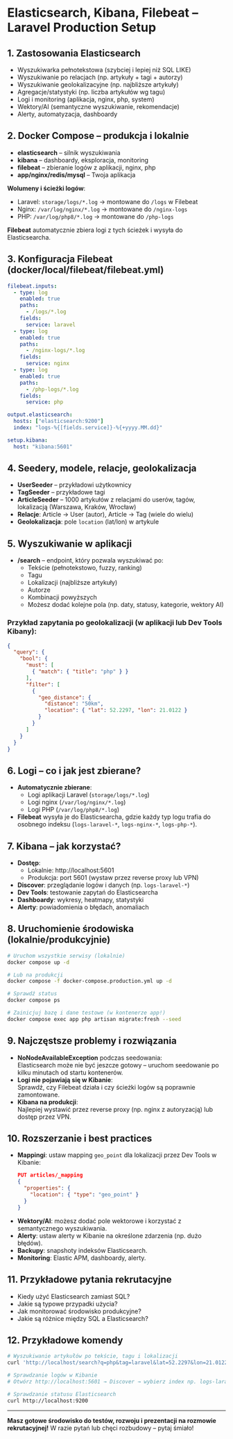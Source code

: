 # Elasticsearch, Kibana, Filebeat – Laravel Production Setup

## 1. Zastosowania Elasticsearch
- Wyszukiwarka pełnotekstowa (szybciej i lepiej niż SQL LIKE)
- Wyszukiwanie po relacjach (np. artykuły + tagi + autorzy)
- Wyszukiwanie geolokalizacyjne (np. najbliższe artykuły)
- Agregacje/statystyki (np. liczba artykułów wg tagu)
- Logi i monitoring (aplikacja, nginx, php, system)
- Wektory/AI (semantyczne wyszukiwanie, rekomendacje)
- Alerty, automatyzacja, dashboardy

## 2. Docker Compose – produkcja i lokalnie

- **elasticsearch** – silnik wyszukiwania
- **kibana** – dashboardy, eksploracja, monitoring
- **filebeat** – zbieranie logów z aplikacji, nginx, php
- **app/nginx/redis/mysql** – Twoja aplikacja

**Wolumeny i ścieżki logów**:
- Laravel: `storage/logs/*.log` → montowane do `/logs` w Filebeat
- Nginx: `/var/log/nginx/*.log` → montowane do `/nginx-logs`
- PHP: `/var/log/php8/*.log` → montowane do `/php-logs`

**Filebeat** automatycznie zbiera logi z tych ścieżek i wysyła do Elasticsearcha.

## 3. Konfiguracja Filebeat (docker/local/filebeat/filebeat.yml)

```yaml
filebeat.inputs:
  - type: log
    enabled: true
    paths:
      - /logs/*.log
    fields:
      service: laravel
  - type: log
    enabled: true
    paths:
      - /nginx-logs/*.log
    fields:
      service: nginx
  - type: log
    enabled: true
    paths:
      - /php-logs/*.log
    fields:
      service: php

output.elasticsearch:
  hosts: ["elasticsearch:9200"]
  index: "logs-%{[fields.service]}-%{+yyyy.MM.dd}"

setup.kibana:
  host: "kibana:5601"
```

## 4. Seedery, modele, relacje, geolokalizacja

- **UserSeeder** – przykładowi użytkownicy
- **TagSeeder** – przykładowe tagi
- **ArticleSeeder** – 1000 artykułów z relacjami do userów, tagów, lokalizacją (Warszawa, Kraków, Wrocław)
- **Relacje**: Article → User (autor), Article → Tag (wiele do wielu)
- **Geolokalizacja**: pole `location` (lat/lon) w artykule

## 5. Wyszukiwanie w aplikacji

- **/search** – endpoint, który pozwala wyszukiwać po:
  - Tekście (pełnotekstowo, fuzzy, ranking)
  - Tagu
  - Lokalizacji (najbliższe artykuły)
  - Autorze
  - Kombinacji powyższych
  - Możesz dodać kolejne pola (np. daty, statusy, kategorie, wektory AI)

### Przykład zapytania po geolokalizacji (w aplikacji lub Dev Tools Kibany):
```json
{
  "query": {
    "bool": {
      "must": [
        { "match": { "title": "php" } }
      ],
      "filter": [
        {
          "geo_distance": {
            "distance": "50km",
            "location": { "lat": 52.2297, "lon": 21.0122 }
          }
        }
      ]
    }
  }
}
```

## 6. Logi – co i jak jest zbierane?

- **Automatycznie zbierane**:
  - Logi aplikacji Laravel (`storage/logs/*.log`)
  - Logi nginx (`/var/log/nginx/*.log`)
  - Logi PHP (`/var/log/php8/*.log`)
- **Filebeat** wysyła je do Elasticsearcha, gdzie każdy typ logu trafia do osobnego indeksu (`logs-laravel-*`, `logs-nginx-*`, `logs-php-*`).

## 7. Kibana – jak korzystać?

- **Dostęp**:  
  - Lokalnie: http://localhost:5601  
  - Produkcja: port 5601 (wystaw przez reverse proxy lub VPN)
- **Discover**: przeglądanie logów i danych (np. `logs-laravel-*`)
- **Dev Tools**: testowanie zapytań do Elasticsearcha
- **Dashboardy**: wykresy, heatmapy, statystyki
- **Alerty**: powiadomienia o błędach, anomaliach

## 8. Uruchomienie środowiska (lokalnie/produkcyjnie)

```bash
# Uruchom wszystkie serwisy (lokalnie)
docker compose up -d

# Lub na produkcji
docker compose -f docker-compose.production.yml up -d

# Sprawdź status
docker compose ps

# Zainicjuj bazę i dane testowe (w kontenerze app!)
docker compose exec app php artisan migrate:fresh --seed
```

## 9. Najczęstsze problemy i rozwiązania

- **NoNodeAvailableException** podczas seedowania:  
  Elasticsearch może nie być jeszcze gotowy – uruchom seedowanie po kilku minutach od startu kontenerów.
- **Logi nie pojawiają się w Kibanie**:  
  Sprawdź, czy Filebeat działa i czy ścieżki logów są poprawnie zamontowane.
- **Kibana na produkcji**:  
  Najlepiej wystawić przez reverse proxy (np. nginx z autoryzacją) lub dostęp przez VPN.

## 10. Rozszerzanie i best practices

- **Mappingi**: ustaw mapping `geo_point` dla lokalizacji przez Dev Tools w Kibanie:
  ```json
  PUT articles/_mapping
  {
    "properties": {
      "location": { "type": "geo_point" }
    }
  }
  ```
- **Wektory/AI**: możesz dodać pole wektorowe i korzystać z semantycznego wyszukiwania.
- **Alerty**: ustaw alerty w Kibanie na określone zdarzenia (np. dużo błędów).
- **Backupy**: snapshoty indeksów Elasticsearch.
- **Monitoring**: Elastic APM, dashboardy, alerty.

## 11. Przykładowe pytania rekrutacyjne

- Kiedy użyć Elasticsearch zamiast SQL?
- Jakie są typowe przypadki użycia?
- Jak monitorować środowisko produkcyjne?
- Jakie są różnice między SQL a Elasticsearch?

## 12. Przykładowe komendy

```bash
# Wyszukiwanie artykułów po tekście, tagu i lokalizacji
curl 'http://localhost/search?q=php&tag=laravel&lat=52.2297&lon=21.0122'

# Sprawdzanie logów w Kibanie
# Otwórz http://localhost:5601 → Discover → wybierz index np. logs-laravel-*

# Sprawdzanie statusu Elasticsearch
curl http://localhost:9200
```

---

**Masz gotowe środowisko do testów, rozwoju i prezentacji na rozmowie rekrutacyjnej!**
W razie pytań lub chęci rozbudowy – pytaj śmiało! 